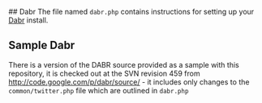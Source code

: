 ## Dabr
The file named `dabr.php` contains instructions for setting up your [Dabr](http://code.google.com/p/dabr/) install.

## Sample Dabr
There is a version of the DABR source provided as a sample with this repository, it is checked out at the SVN revision 459 from http://code.google.com/p/dabr/source/ - it includes only changes to the `common/twitter.php` file which are outlined in `dabr.php`